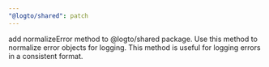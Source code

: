 ```yaml
---
"@logto/shared": patch
---
```


add normalizeError method to @logto/shared package. Use this method to normalize error objects for logging. This method is useful for logging errors in a consistent format.
